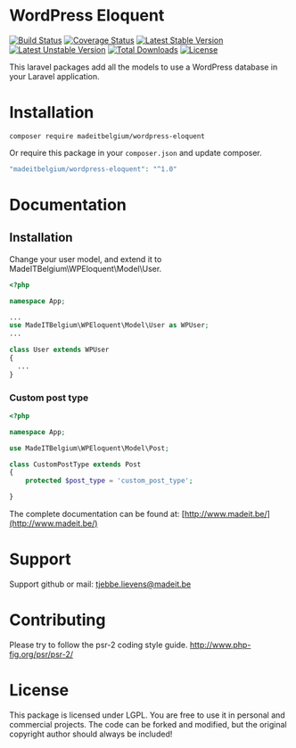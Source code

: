 # WordPress Eloquent
[![Build Status](https://travis-ci.org/madeITBelgium/WordPress-Eloquent.svg?branch=master)](https://travis-ci.org/madeITBelgium/WordPress-Eloquent)
[![Coverage Status](https://coveralls.io/repos/github/madeITBelgium/WordPress-Eloquent/badge.svg?branch=master)](https://coveralls.io/github/madeITBelgium/WordPress-Eloquent?branch=master)
[![Latest Stable Version](https://poser.pugx.org/madeITBelgium/WordPress-Eloquent/v/stable.svg)](https://packagist.org/packages/madeITBelgium/WordPress-Eloquent)
[![Latest Unstable Version](https://poser.pugx.org/madeITBelgium/WordPress-Eloquent/v/unstable.svg)](https://packagist.org/packages/madeITBelgium/WordPress-Eloquent)
[![Total Downloads](https://poser.pugx.org/madeITBelgium/WordPress-Eloquent/d/total.svg)](https://packagist.org/packages/madeITBelgium/WordPress-Eloquent)
[![License](https://poser.pugx.org/madeITBelgium/WordPress-Eloquent/license.svg)](https://packagist.org/packages/madeITBelgium/WordPress-Eloquent)

This laravel packages add all the models to use a WordPress database in your Laravel application.

# Installation

```
composer require madeitbelgium/wordpress-eloquent
```

Or require this package in your `composer.json` and update composer.

```php
"madeitbelgium/wordpress-eloquent": "^1.0"
```

# Documentation
## Installation

Change your user model, and extend it to MadeITBelgium\WPEloquent\Model\User.
```php
<?php

namespace App;

...
use MadeITBelgium\WPEloquent\Model\User as WPUser;
...

class User extends WPUser
{
  ...
}
```

### Custom post type
```php
<?php

namespace App;

use MadeITBelgium\WPEloquent\Model\Post;

class CustomPostType extends Post
{
    protected $post_type = 'custom_post_type';

}
```

The complete documentation can be found at: [http://www.madeit.be/](http://www.madeit.be/)

# Support

Support github or mail: tjebbe.lievens@madeit.be

# Contributing

Please try to follow the psr-2 coding style guide. http://www.php-fig.org/psr/psr-2/
# License

This package is licensed under LGPL. You are free to use it in personal and commercial projects. The code can be forked and modified, but the original copyright author should always be included!

